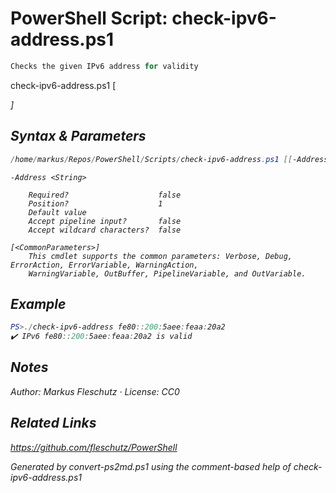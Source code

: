 # PowerShell Script: check-ipv6-address.ps1
```powershell
Checks the given IPv6 address for validity
```

check-ipv6-address.ps1 [<Address>]

## Syntax & Parameters
```powershell
/home/markus/Repos/PowerShell/Scripts/check-ipv6-address.ps1 [[-Address] <String>] [<CommonParameters>]
```

```
-Address <String>
    
    Required?                    false
    Position?                    1
    Default value                
    Accept pipeline input?       false
    Accept wildcard characters?  false
```

```
[<CommonParameters>]
    This cmdlet supports the common parameters: Verbose, Debug, ErrorAction, ErrorVariable, WarningAction, 
    WarningVariable, OutBuffer, PipelineVariable, and OutVariable.
```

## Example
```powershell
PS>./check-ipv6-address fe80::200:5aee:feaa:20a2
✔️ IPv6 fe80::200:5aee:feaa:20a2 is valid
```


## Notes
Author: Markus Fleschutz · License: CC0

## Related Links
https://github.com/fleschutz/PowerShell

*Generated by convert-ps2md.ps1 using the comment-based help of check-ipv6-address.ps1*
